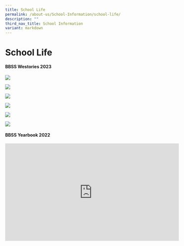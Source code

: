 ```yaml
---
title: School Life
permalink: /about-us/School-Information/school-life/
description: ""
third_nav_title: School Information
variant: markdown
---
```

# School Life

#### BBSS Westories 2023

![](/images/About%20us/School%20Information/School%20Life/1703_23%20bukit%20batok%20secondary%20school%20we%20stories%20(internal)_page_1.png)

![](/images/About%20us/School%20Information/School%20Life/westories%202023%20pg%202.PNG)

![](/images/About%20us/School%20Information/School%20Life/westories%202023%20pg%203.PNG)

![](/images/About%20us/School%20Information/School%20Life/1703_23%20bukit%20batok%20secondary%20school%20we%20stories%20(internal)_page_4.png)

![](/images/About%20us/School%20Information/School%20Life/westories%202023%20pg%205.PNG)

![](/images/About%20us/School%20Information/School%20Life/westories%202023%20pg%206.PNG)

#### BBSS Yearbook 2022

<iframe width="560" height="315" src="https://www.youtube.com/embed/5z52GDycf4k" title="YouTube video player" frameborder="0" allow="accelerometer; autoplay; clipboard-write; encrypted-media; gyroscope; picture-in-picture; web-share" allowfullscreen=""></iframe>
